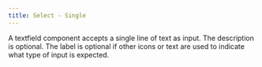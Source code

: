 ```yaml
---
title: Select - Single
---
```


A textfield component accepts a single line of text as input. The description is optional. The label is optional if other icons or text are used to indicate what type of input is expected.